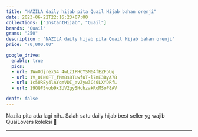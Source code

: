 ```yaml
---
title: "NAZILA daily hijab pita Quail Hijab bahan orenji"
date: 2023-06-22T22:16:23+07:00
collections: ["InstantHijab", "Quail"]
brands: "Quail"
grams: "250"
description : "NAZILA daily hijab pita Quail Hijab bahan orenji"
price: "70,000.00"

google_drive:
  enable: true
  pics:
  - url: 1WwOdjrexS4_4wLzIPHCYSM64fEZFpUg_
  - url: 1V_OIN0FT_fMm8s8TuwfuT-l7mE3ByA7B
  - url: 1c5UREy4lAYqmVDI_avZyw3C40LXYDRfL
  - url: 19QQFSvob9xZUV2gySHchzakRoMSoP8AV

draft: false
---
```


Nazila pita ada lagi nih.. Salah satu daily hijab best seller yg wajib QuaiLovers koleksi 💞 

----------    
 
